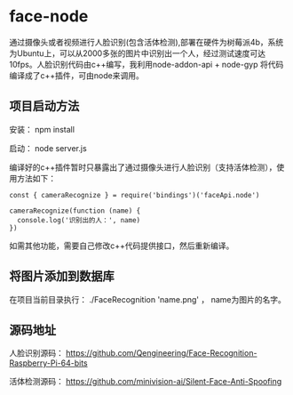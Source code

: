 # face-node
通过摄像头或者视频进行人脸识别(包含活体检测),部署在硬件为树莓派4b，系统为Ubuntu上，可以从2000多张的图片中识别出一个人，经过测试速度可达10fps。人脸识别代码由c++编写，我利用node-addon-api + node-gyp 将代码编译成了c++插件，可由node来调用。

## 项目启动方法
安装：
npm install

启动：
node server.js

编译好的c++插件暂时只暴露出了通过摄像头进行人脸识别（支持活体检测），使用方法如下：

```
const { cameraRecognize } = require('bindings')('faceApi.node')

cameraRecognize(function (name) {
  console.log('识别出的人：', name)
})
```
如需其他功能，需要自己修改c++代码提供接口，然后重新编译。

## 将图片添加到数据库
在项目当前目录执行： ./FaceRecognition 'name.png' ， name为图片的名字。


## 源码地址
人脸识别源码： https://github.com/Qengineering/Face-Recognition-Raspberry-Pi-64-bits

活体检测源码： https://github.com/minivision-ai/Silent-Face-Anti-Spoofing

